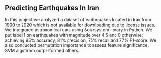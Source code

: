 ## Predicting Earthquakes In Iran

In this project we analyzed a dataset of earthquakes located in Iran from 1900 to 2020 which is not available for downloading due to license issues.
We Integrated astronomical data using Solarsystem library in Python.
We put label 1 on earthquakes with magnitude over 4.5 and 0 otherwise; achieving 95% accuracy, 81% precision, 75% recall and 77% F1-score.
We also conducted permutation importance to assess feature significance.
SVM algotirhm outperformed others.
